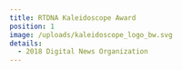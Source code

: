 ```yaml
---
title: RTDNA Kaleidoscope Award
position: 1
image: /uploads/kaleidoscope_logo_bw.svg
details:
  - 2018 Digital News Organization
---
```


